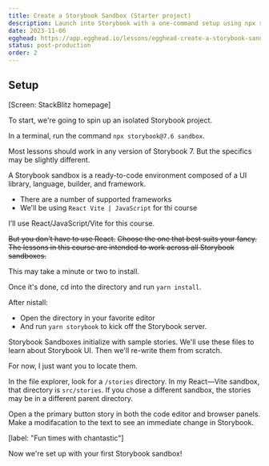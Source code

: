 ```yaml
---
title: Create a Storybook Sandbox (Starter project)
description: Launch into Storybook with a one-command setup using npx storybook sandbox. Instantly create a Storybook environment tailored to your preferred framework and language, perfect for immersive learning and exploration.
date: 2023-11-06
egghead: https://app.egghead.io/lessons/egghead-create-a-storybook-sandbox-starter-project/edit
status: post-production
order: 2
---
```


## Setup

[Screen: StackBlitz homepage]

To start, we're going to spin up an isolated Storybook project.

In a terminal, run the command `npx storybook@7.6 sandbox`.

Most lessons should work in any version of Storybook 7.
But the specifics may be slightly different.

A Storybook sandbox is a ready-to-code environment composed of a UI library, language, builder, and framework.

- There are a number of supported frameworks
- We'll be using `React Vite | JavaScript` for thi course

I’ll use React/JavaScript/Vite for this course.

~~But you don't have to use React.~~
~~Choose the one that best suits your fancy.~~
~~The lessons in this course are intended to work across all Storybook sandboxes.~~

This may take a minute or two to install.

Once it's done, cd into the directory and run `yarn install`.

After nistall:

- Open the directory in your favorite editor
- And run `yarn storybook` to kick off the Storybook server.

Storybook Sandboxes initialize with sample stories.
We'll use these files to learn about Storybook UI.
Then we'll re-write them from scratch.

For now, I just want you to locate them.

In the file explorer, look for a `/stories` directory.
In my React—Vite sandbox, that directory is `src/stories`.
If you chose a different sandbox, the stories may be in a different parent directory.

Open a the primary button story in both the code editor and browser panels.
Make a modifacation to the text to see an immediate change in Storybook.

[label: "Fun times with chantastic"]

Now we're set up with your first Storybook sandbox!
